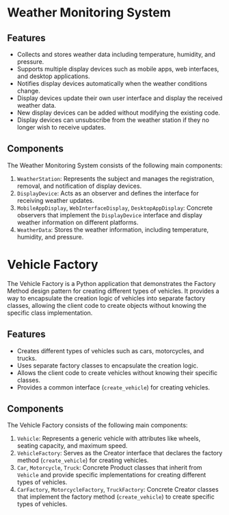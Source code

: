 # Weather Monitoring System

## Features

- Collects and stores weather data including temperature, humidity, and pressure.
- Supports multiple display devices such as mobile apps, web interfaces, and desktop applications.
- Notifies display devices automatically when the weather conditions change.
- Display devices update their own user interface and display the received weather data.
- New display devices can be added without modifying the existing code.
- Display devices can unsubscribe from the weather station if they no longer wish to receive updates.

## Components

The Weather Monitoring System consists of the following main components:

1. `WeatherStation`: Represents the subject and manages the registration, removal, and notification of display devices.
2. `DisplayDevice`: Acts as an observer and defines the interface for receiving weather updates.
3. `MobileAppDisplay`, `WebInterfaceDisplay`, `DesktopAppDisplay`: Concrete observers that implement the `DisplayDevice` interface and display weather information on different platforms.
4. `WeatherData`: Stores the weather information, including temperature, humidity, and pressure.




# Vehicle Factory

The Vehicle Factory is a Python application that demonstrates the Factory Method design pattern for creating different types of vehicles. It provides a way to encapsulate the creation logic of vehicles into separate factory classes, allowing the client code to create objects without knowing the specific class implementation.

## Features

- Creates different types of vehicles such as cars, motorcycles, and trucks.
- Uses separate factory classes to encapsulate the creation logic.
- Allows the client code to create vehicles without knowing their specific classes.
- Provides a common interface (`create_vehicle`) for creating vehicles.

## Components

The Vehicle Factory consists of the following main components:

1. `Vehicle`: Represents a generic vehicle with attributes like wheels, seating capacity, and maximum speed.
2. `VehicleFactory`: Serves as the Creator interface that declares the factory method (`create_vehicle`) for creating vehicles.
3. `Car`, `Motorcycle`, `Truck`: Concrete Product classes that inherit from `Vehicle` and provide specific implementations for creating different types of vehicles.
4. `CarFactory`, `MotorcycleFactory`, `TruckFactory`: Concrete Creator classes that implement the factory method (`create_vehicle`) to create specific types of vehicles.
